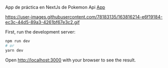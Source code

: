 App de práctica en NextJs de Pokemon Api [App](https://pokemon-nextjs-dco5g2jri-ezequiel-ramirez.vercel.app/) 

https://user-images.githubusercontent.com/78183135/163816214-e6f19184-ec3c-44d5-89a3-4261bf67e3c2.gif


First, run the development server:

```bash
npm run dev
# or
yarn dev
```

Open [http://localhost:3000](http://localhost:3000) with your browser to see the result.



